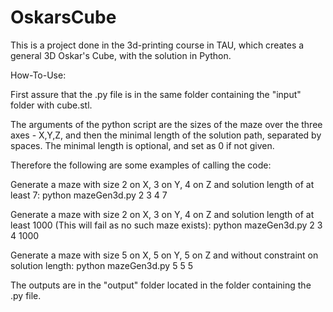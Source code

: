# OskarsCube
This is a project done in the 3d-printing course in TAU, which creates a general 3D Oskar's Cube, with the solution in Python.

How-To-Use:

First assure that the .py file is in the same folder containing the "input" folder with cube.stl.

The arguments of the python script are the sizes
of the maze over the three axes - X,Y,Z, and then the minimal
length of the solution path, separated by spaces.
The minimal length is optional, and set as 0 if not given.

Therefore the following are some examples of calling the code:

Generate a maze with size 2 on X, 3 on Y, 4 on Z and solution length of at least 7:
python mazeGen3d.py 2 3 4 7

Generate a maze with size 2 on X, 3 on Y, 4 on Z and solution length of at least 1000 (This will fail as no such maze exists):
python mazeGen3d.py 2 3 4 1000

Generate a maze with size 5 on X, 5 on Y, 5 on Z and without constraint on solution length:
python mazeGen3d.py 5 5 5


The outputs are in the "output" folder located in the folder containing the .py file.

